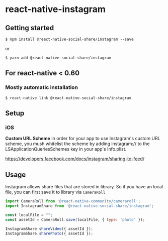 # react-native-instagram

## Getting started

`$ npm install @react-native-social-share/instagram --save`

or

`$ yarn add @react-native-social-share/instagram`


## For react-native < 0.60
### Mostly automatic installation

`$ react-native link @react-native-social-share/instagram`

## Setup
### iOS
**Custom URL Scheme**
In order for your app to use Instagram's custom URL scheme, you mush whitelist the scheme by adding instagram:// to the LSApplicationQueriesSchemes key in your app's Info.plist.

https://developers.facebook.com/docs/instagram/sharing-to-feed/

## Usage
Instagram allows share files that are stored in library. So if you have an local file, you can first save it to library via `CameraRoll`
```javascript
import CameraRoll from '@react-native-community/cameraroll';
import InstagramShare from '@react-native-social-share/instagram';

const localFile = "";
const assetId = CameraRoll.save(localFile, { type: 'photo' });

InstagramShare.shareVideo({ assetId });
InstagramShare.sharePhoto({ assetId });
```
